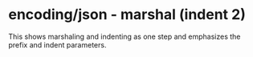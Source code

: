 # encoding/json - marshal (indent 2)

This shows marshaling and indenting as one step and emphasizes the prefix and indent parameters.
